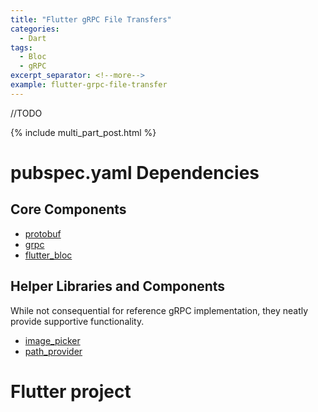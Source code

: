 ```yaml
---
title: "Flutter gRPC File Transfers"
categories:
  - Dart
tags:
  - Bloc
  - gRPC
excerpt_separator: <!--more-->
example: flutter-grpc-file-transfer
---
```

//TODO
<!--more-->

{% include multi_part_post.html %}

# pubspec.yaml Dependencies

## Core Components

- [protobuf](https://pub.dev/packages/protobuf)
- [grpc](https://pub.dev/packages/grpc)
- [flutter_bloc](https://pub.dev/packages/flutter_bloc)

## Helper Libraries and Components

While not consequential for reference gRPC implementation, they neatly provide supportive functionality.
- [image_picker](https://pub.dev/packages/image_picker)
- [path_provider](https://pub.dev/packages/path_provider)

# Flutter project